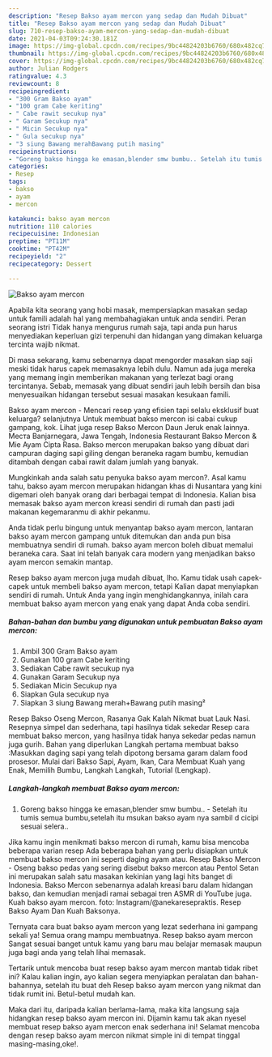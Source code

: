 ```yaml
---
description: "Resep Bakso ayam mercon yang sedap dan Mudah Dibuat"
title: "Resep Bakso ayam mercon yang sedap dan Mudah Dibuat"
slug: 710-resep-bakso-ayam-mercon-yang-sedap-dan-mudah-dibuat
date: 2021-04-03T09:24:30.181Z
image: https://img-global.cpcdn.com/recipes/9bc44824203b6760/680x482cq70/bakso-ayam-mercon-foto-resep-utama.jpg
thumbnail: https://img-global.cpcdn.com/recipes/9bc44824203b6760/680x482cq70/bakso-ayam-mercon-foto-resep-utama.jpg
cover: https://img-global.cpcdn.com/recipes/9bc44824203b6760/680x482cq70/bakso-ayam-mercon-foto-resep-utama.jpg
author: Julian Rodgers
ratingvalue: 4.3
reviewcount: 8
recipeingredient:
- "300 Gram Bakso ayam"
- "100 gram Cabe keriting"
- " Cabe rawit secukup nya"
- " Garam Secukup nya"
- " Micin Secukup nya"
- " Gula secukup nya"
- "3 siung Bawang merahBawang putih masing"
recipeinstructions:
- "Goreng bakso hingga ke emasan,blender smw bumbu.. Setelah itu tumis semua bumbu,setelah itu msukan bakso ayam nya sambil d cicipi sesuai selera.."
categories:
- Resep
tags:
- bakso
- ayam
- mercon

katakunci: bakso ayam mercon 
nutrition: 110 calories
recipecuisine: Indonesian
preptime: "PT11M"
cooktime: "PT42M"
recipeyield: "2"
recipecategory: Dessert

---
```



![Bakso ayam mercon](https://img-global.cpcdn.com/recipes/9bc44824203b6760/680x482cq70/bakso-ayam-mercon-foto-resep-utama.jpg)

Apabila kita seorang yang hobi masak, mempersiapkan masakan sedap untuk famili adalah hal yang membahagiakan untuk anda sendiri. Peran seorang istri Tidak hanya mengurus rumah saja, tapi anda pun harus menyediakan keperluan gizi terpenuhi dan hidangan yang dimakan keluarga tercinta wajib nikmat.

Di masa  sekarang, kamu sebenarnya dapat mengorder masakan siap saji meski tidak harus capek memasaknya lebih dulu. Namun ada juga mereka yang memang ingin memberikan makanan yang terlezat bagi orang tercintanya. Sebab, memasak yang dibuat sendiri jauh lebih bersih dan bisa menyesuaikan hidangan tersebut sesuai masakan kesukaan famili. 

Bakso ayam mercon - Mencari resep yang efisien tapi selalu eksklusif buat keluarga? selanjutnya Untuk membuat bakso mercon isi cabai cukup gampang, kok. Lihat juga resep Bakso Mercon Daun Jeruk enak lainnya. Места Banjarnegara, Jawa Tengah, Indonesia Restaurant Bakso Mercon &amp; Mie Ayam Cipta Rasa. Bakso mercon merupakan bakso yang dibuat dari campuran daging sapi giling dengan beraneka ragam bumbu, kemudian ditambah dengan cabai rawit dalam jumlah yang banyak.

Mungkinkah anda salah satu penyuka bakso ayam mercon?. Asal kamu tahu, bakso ayam mercon merupakan hidangan khas di Nusantara yang kini digemari oleh banyak orang dari berbagai tempat di Indonesia. Kalian bisa memasak bakso ayam mercon kreasi sendiri di rumah dan pasti jadi makanan kegemaranmu di akhir pekanmu.

Anda tidak perlu bingung untuk menyantap bakso ayam mercon, lantaran bakso ayam mercon gampang untuk ditemukan dan anda pun bisa membuatnya sendiri di rumah. bakso ayam mercon boleh dibuat memalui beraneka cara. Saat ini telah banyak cara modern yang menjadikan bakso ayam mercon semakin mantap.

Resep bakso ayam mercon juga mudah dibuat, lho. Kamu tidak usah capek-capek untuk membeli bakso ayam mercon, tetapi Kalian dapat menyiapkan sendiri di rumah. Untuk Anda yang ingin menghidangkannya, inilah cara membuat bakso ayam mercon yang enak yang dapat Anda coba sendiri.

<!--inarticleads1-->

##### Bahan-bahan dan bumbu yang digunakan untuk pembuatan Bakso ayam mercon:

1. Ambil 300 Gram Bakso ayam
1. Gunakan 100 gram Cabe keriting
1. Sediakan  Cabe rawit secukup nya
1. Gunakan  Garam Secukup nya
1. Sediakan  Micin Secukup nya
1. Siapkan  Gula secukup nya
1. Siapkan 3 siung Bawang merah+Bawang putih masing²


Resep Bakso Oseng Mercon, Rasanya Gak Kalah Nikmat buat Lauk Nasi. Resepnya simpel dan sederhana, tapi hasilnya tidak sekedar Resep cara membuat bakso mercon, yang hasilnya tidak hanya sekedar pedas namun juga gurih. Bahan yang diperlukan Langkah pertama membuat bakso :Masukkan daging sapi yang telah dipotong bersama garam dalam food prosesor. Mulai dari Bakso Sapi, Ayam, Ikan, Cara Membuat Kuah yang Enak, Memilih Bumbu, Langkah Langkah, Tutorial (Lengkap). 

<!--inarticleads2-->

##### Langkah-langkah membuat Bakso ayam mercon:

1. Goreng bakso hingga ke emasan,blender smw bumbu.. - Setelah itu tumis semua bumbu,setelah itu msukan bakso ayam nya sambil d cicipi sesuai selera..


Jika kamu ingin menikmati bakso mercon di rumah, kamu bisa mencoba beberapa varian resep Ada beberapa bahan yang perlu disiapkan untuk membuat bakso mercon ini seperti daging ayam atau. Resep Bakso Mercon - Oseng bakso pedas yang sering disebut bakso mercon atau Pentol Setan ini merupakan salah satu masakan kekinian yang lagi hits banget di Indonesia. Bakso Mercon sebenarnya adalah kreasi baru dalam hidangan bakso, dan kemudian menjadi ramai sebagai tren ASMR di YouTube juga. Kuah bakso ayam mercon. foto: Instagram/@anekaresepraktis. Resep Bakso Ayam Dan Kuah Baksonya. 

Ternyata cara buat bakso ayam mercon yang lezat sederhana ini gampang sekali ya! Semua orang mampu membuatnya. Resep bakso ayam mercon Sangat sesuai banget untuk kamu yang baru mau belajar memasak maupun juga bagi anda yang telah lihai memasak.

Tertarik untuk mencoba buat resep bakso ayam mercon mantab tidak ribet ini? Kalau kalian ingin, ayo kalian segera menyiapkan peralatan dan bahan-bahannya, setelah itu buat deh Resep bakso ayam mercon yang nikmat dan tidak rumit ini. Betul-betul mudah kan. 

Maka dari itu, daripada kalian berlama-lama, maka kita langsung saja hidangkan resep bakso ayam mercon ini. Dijamin kamu tak akan nyesel membuat resep bakso ayam mercon enak sederhana ini! Selamat mencoba dengan resep bakso ayam mercon nikmat simple ini di tempat tinggal masing-masing,oke!.

